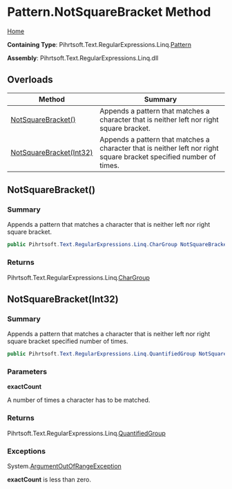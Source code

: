 # Pattern\.NotSquareBracket Method

[Home](../../../../../../README.md)

**Containing Type**: Pihrtsoft\.Text\.RegularExpressions\.Linq\.[Pattern](../README.md)

**Assembly**: Pihrtsoft\.Text\.RegularExpressions\.Linq\.dll

## Overloads

| Method | Summary |
| ------ | ------- |
| [NotSquareBracket()](#Pihrtsoft_Text_RegularExpressions_Linq_Pattern_NotSquareBracket) | Appends a pattern that matches a character that is neither left nor right square bracket\. |
| [NotSquareBracket(Int32)](#Pihrtsoft_Text_RegularExpressions_Linq_Pattern_NotSquareBracket_System_Int32_) | Appends a pattern that matches a character that is neither left nor right square bracket specified number of times\. |

## NotSquareBracket\(\) <a name="Pihrtsoft_Text_RegularExpressions_Linq_Pattern_NotSquareBracket"></a>

### Summary

Appends a pattern that matches a character that is neither left nor right square bracket\.

```csharp
public Pihrtsoft.Text.RegularExpressions.Linq.CharGroup NotSquareBracket()
```

### Returns

Pihrtsoft\.Text\.RegularExpressions\.Linq\.[CharGroup](../../CharGroup/README.md)

## NotSquareBracket\(Int32\) <a name="Pihrtsoft_Text_RegularExpressions_Linq_Pattern_NotSquareBracket_System_Int32_"></a>

### Summary

Appends a pattern that matches a character that is neither left nor right square bracket specified number of times\.

```csharp
public Pihrtsoft.Text.RegularExpressions.Linq.QuantifiedGroup NotSquareBracket(int exactCount)
```

### Parameters

**exactCount**

A number of times a character has to be matched\.

### Returns

Pihrtsoft\.Text\.RegularExpressions\.Linq\.[QuantifiedGroup](../../QuantifiedGroup/README.md)

### Exceptions

System\.[ArgumentOutOfRangeException](https://docs.microsoft.com/en-us/dotnet/api/system.argumentoutofrangeexception)

**exactCount** is less than zero\.


